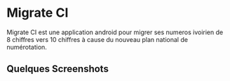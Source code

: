 # Migrate CI

Migrate CI est une application android pour migrer ses numeros ivoirien de 8 chiffres vers 10 chiffres à cause du nouveau plan national de numérotation.

## Quelques Screenshots
